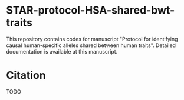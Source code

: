 # STAR-protocol-HSA-shared-bwt-traits

This repository contains codes for manuscript "Protocol for identifying causal human-specific alleles shared between human traits". Detailed documentation is available at this manuscript.

# Citation

TODO
